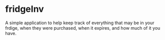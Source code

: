 fridgeInv
=========
A simple application to help keep track of everything that may be in your frdige, when they were purchased, when it expires, and how much of it you have.
